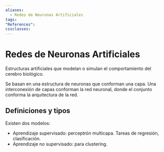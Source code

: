 ```yaml
---
aliases:
  - Redes de Neuronas Artificiales
tags:
"References":
cssclasses:
---
```

# Redes de Neuronas Artificiales

Estructuras artificiales que modelan o simulan el comportamiento del cerebro biológico.

Se basan en una estructura de neuronas que conforman una capa. Una interconexión de capas conforman la red neuronal, donde el conjunto conforma la arquitectura de la red.
## Definiciones y tipos

Existen dos modelos:
- Aprendizaje supervisado: perceptrón multicapa. Tareas de regresión, clasificación.
- Aprendizaje no supervisado: para clustering.